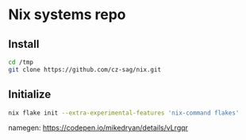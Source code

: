 # Nix systems repo

## Install
```bash
cd /tmp
git clone https://github.com/cz-sag/nix.git
```

## Initialize
```bash
nix flake init --extra-experimental-features 'nix-command flakes'
```

namegen: https://codepen.io/mikedryan/details/vLrgqr
